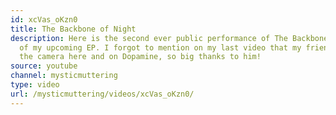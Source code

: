 ```yaml
---
id: xcVas_oKzn0
title: The Backbone of Night
description: Here is the second ever public performance of The Backbone of Night off
  of my upcoming EP. I forgot to mention on my last video that my friend Jon is manning
  the camera here and on Dopamine, so big thanks to him!
source: youtube
channel: mysticmuttering
type: video
url: /mysticmuttering/videos/xcVas_oKzn0/
---
```

